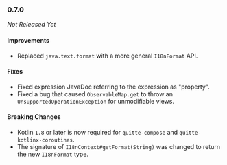 ### 0.7.0

_Not Released Yet_

#### Improvements

- Replaced `java.text.format` with a more general `I18nFormat` API.

#### Fixes

- Fixed expression JavaDoc referring to the expression as "property".
- Fixed a bug that caused `ObservableMap.get` to throw an
  `UnsupportedOperationException` for unmodifiable views.

#### Breaking Changes

- Kotlin `1.8` or later is now required for `quitte-compose` and
  `quitte-kotlinx-coroutines`.
- The signature of `I18nContext#getFormat(String)` was changed to return the new
  `I18nFormat` type.